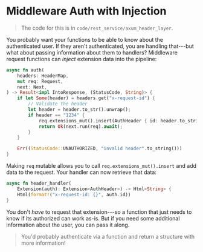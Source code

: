 # Middleware Auth with Injection

> The code for this is in `code/rest_service/axum_header_layer`.

You probably want your functions to be able to know about the authenticated user. If they aren't authenticated, you are handling that---but what about passing information about them to handlers? Middleware request functions can *inject* extension data into the pipeline:

```rust
async fn auth(
    headers: HeaderMap,
    mut req: Request,
    next: Next,
) -> Result<impl IntoResponse, (StatusCode, String)> {    
    if let Some(header) = headers.get("x-request-id") {
        // Validate the header
        let header = header.to_str().unwrap();
        if header == "1234" {
            req.extensions_mut().insert(AuthHeader { id: header.to_string() });
            return Ok(next.run(req).await);                
        }
    }

    Err((StatusCode::UNAUTHORIZED, "invalid header".to_string()))
}
```

Making `req` mutable allows you to call `req.extensions_mut().insert` and add data to the request. Your handler can now retrieve that data:

```rust
async fn header_handler(
    Extension(auth): Extension<AuthHeader>) -> Html<String> {
    Html(format!("x-request-id: {}", auth.id))
}
```

You don't *have* to request that extension---so a function that just needs to know if its authorized can work as-is. But if you need some additional information about the user, you can pass it along.

> You'd probably authenticate via a function and return a structure with more information!